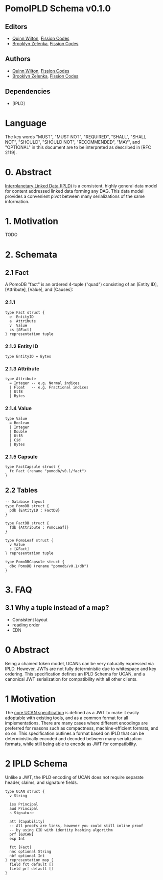 # PomoIPLD Schema v0.1.0

## Editors

- [Quinn Wilton], [Fission Codes]
- [Brooklyn Zelenka], [Fission Codes]

## Authors

- [Quinn Wilton], [Fission Codes]
- [Brooklyn Zelenka], [Fission Codes]

## Dependencies

- [IPLD]

# Language

The key words "MUST", "MUST NOT", "REQUIRED", "SHALL", "SHALL NOT", "SHOULD", "SHOULD NOT", "RECOMMENDED", "MAY", and "OPTIONAL" in this document are to be interpreted as described in [RFC 2119].

# 0. Abstract

[Interplanetary Linked Data (IPLD)](https://ipld.io/) is a consistent, highly general data model for content addressed linked data forming any DAG. This data model provides a convenient pivot between many serializations of the same information.

# 1. Motivation

TODO

# 2. Schemata

## 2.1 Fact

A PomoDB "fact" is an ordered 4-tuple ("quad") consisting of an [Entity ID], [Attribute], [Value], and [Causes]:

### 2.1.1

``` ipldsch
type Fact struct {
  e  EntityID
  a  Attribute
  v  Value
  cs [&Fact]
} representation tuple
```

### 2.1.2 Entity ID

``` ipldsch
type EntityID = Bytes
```

### 2.1.3 Attribute

``` ipldsch
type Attribute
  = Integer -- e.g. Normal indices
  | Float   -- e.g. Fractional indices
  | Utf8
  | Bytes
```

### 2.1.4 Value

``` ipldsch
type Value
  = Boolean
  | Integer
  | Double
  | Utf8
  | Cid
  | Bytes
```

### 2.1.5 Capsule

``` ipldsch
type FactCapsule struct {
  fc Fact (rename "pomodb/v0.1/fact")
}
```

## 2.2 Tables

``` ipldsch
-- Database layout
type PomoDB struct {
  pdb {EntityID : FactDB}
}

type FactDB struct {
  fdb {Attribute : PomoLeaf]}
}

type PomoLeaf struct {
  v Value
  c [&Fact]
} representation tuple

type PomoDBCapsule struct {
  dbc PomoDB (rename "pomodb/v0.1/db")
}
```

# 3. FAQ

## 3.1 Why a tuple instead of a map?

- Consistent layout
- reading order
- EDN

# 0 Abstract




Being a chained token model, UCANs can be very naturally expressed via IPLD. However, JWTs are not fully deterministic due to whitespace and key ordering. This specification defines an IPLD Schema for UCAN, and a canonical JWT serialization for compatibility with all other clients.

# 1 Motivation

The [core UCAN specification](https://github.com/ucan-wg/spec) is defined as a JWT to make it easily adoptable with existing tools, and as a common format for all implementations. There are many cases where different encodings are preferred for reasons such as compactness, machine-efficient formats, and so on. This specification outlines a format based on IPLD that can be deterministically encoded and decoded between many serialization formats, while still being able to encode as JWT for compatibility.

# 2 IPLD Schema

Unlike a JWT, the IPLD encoding of UCAN does not require separate header, claims, and signature fields.

```ipldsch
type UCAN struct {
  v String

  iss Principal
  aud Principal
  s Signature

  att [Capability]
  -- All proofs are links, however you could still inline proof
  -- by using CID with identity hashing algorithm
  prf [&UCAN]
  exp Int

  fct [Fact]
  nnc optional String
  nbf optional Int
} representation map {
  field fct default []
  field prf default []
}
```




























<!-- Links -->

[Brooklyn Zelenka]: https://github.com/expede
[Fission Codes]: https://fission.codes
[Quinn Wilton]: https://github.com/QuinnWilton

